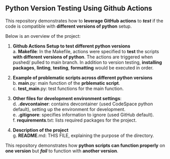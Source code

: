 ## Python Version Testing Using Github Actions

This repository demonstrates how to **leverage GitHub actions** to _**test**_ if the code is compatible with **different versions of python** setup.

Below is an overview of the project:

1. **Github Actions Setup to test different python versions**
  <br>a. **Makefile**: In the Makefile, actions were specified to **test** the scripts **with different versions of python**. The actions are triggered when pushed/ pulled to main branch. In addition to version testing, **installing packages**, **linting**, **testing**, **formatting** would be executed in order.

2. **Example of problematic scripts across different python versions**
   <br>b. **main**.py: main function of the **prblematic script**.
   <br>c. **test_main**.py: test functions for the main function.

3. **Other files for development environment settings**:
  <br>d. **.devcontainer**: contains devcontainer (used CodeSpace python default), setting up the environment for development.
  <br>e. **.gitignore**: specifies information to ignore (used GitHub default).
  <br>f. **requirements**.txt: lists required packages for the project.

4. **Description of the project**
   <br>g. **README**.md: THIS FILE, explaining the purpose of the directory.

This repository demonstrates how **python scripts can function properly** on **one version** but _**fail**_ to function with **another version**.
